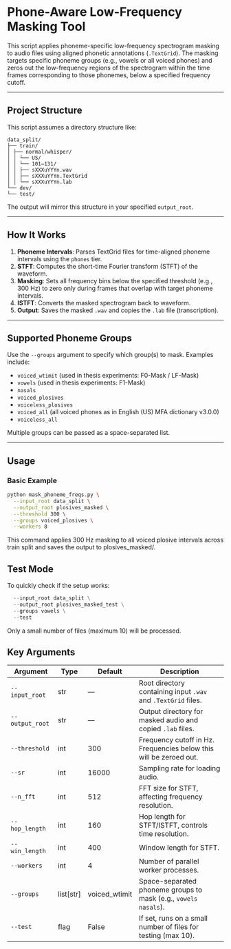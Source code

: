 # Phone-Aware Low-Frequency Masking Tool

This script applies phoneme-specific low-frequency spectrogram masking to audio files using aligned phonetic annotations (`.TextGrid`).
The masking targets specific phoneme groups (e.g., vowels or all voiced phones) and zeros out the low-frequency regions of the spectrogram within the time frames corresponding to those phonemes, below a specified frequency cutoff.

---

## Project Structure

This script assumes a directory structure like:

```
data_split/
├── train/
│ ├── normal/whisper/
│ │ └── US/
│ │ └── 101–131/
│ │ ├── sXXXuYYYn.wav
│ │ ├── sXXXuYYYn.TextGrid
│ │ └── sXXXuYYYn.lab
└── dev/
└── test/
```

The output will mirror this structure in your specified `output_root`.

---

## How It Works

1. **Phoneme Intervals**: Parses TextGrid files for time-aligned phoneme intervals using the `phones` tier.
2. **STFT**: Computes the short-time Fourier transform (STFT) of the waveform.
3. **Masking**: Sets all frequency bins below the specified threshold (e.g., 300 Hz) to zero only during frames that overlap with target phoneme intervals.
4. **ISTFT**: Converts the masked spectrogram back to waveform.
5. **Output**: Saves the masked `.wav` and copies the `.lab` file (transcription).

---

## Supported Phoneme Groups

Use the `--groups` argument to specify which group(s) to mask. Examples include:

- `voiced_wtimit` (used in thesis experiments: F0-Mask / LF-Mask)
- `vowels` (used in thesis experiments: F1-Mask)
- `nasals`
- `voiced_plosives`
- `voiceless_plosives`
- `voiced_all` (all voiced phones as in English (US) MFA dictionary v3.0.0)
- `voiceless_all`

Multiple groups can be passed as a space-separated list.

---

## Usage

### Basic Example

```bash
python mask_phoneme_freqs.py \
  --input_root data_split \
  --output_root plosives_masked \
  --threshold 300 \
  --groups voiced_plosives \
  --workers 8
```

This command applies 300 Hz masking to all voiced plosive intervals across train split and saves the output to plosives_masked/.

## Test Mode
To quickly check if the setup works:

```python mask_phoneme_freqs.py \
  --input_root data_split \
  --output_root plosives_masked_test \
  --groups vowels \
  --test
```
Only a small number of files (maximum 10) will be processed.

## Key Arguments

| Argument           | Type     | Default   | Description                                                                 |
|--------------------|----------|-----------|-----------------------------------------------------------------------------|
| `--input_root`     | str      | —         | Root directory containing input `.wav` and `.TextGrid` files.               |
| `--output_root`    | str      | —         | Output directory for masked audio and copied `.lab` files.                 |
| `--threshold`      | int      | 300       | Frequency cutoff in Hz. Frequencies below this will be zeroed out.         |
| `--sr`             | int      | 16000     | Sampling rate for loading audio.                                           |
| `--n_fft`          | int      | 512       | FFT size for STFT, affecting frequency resolution.                         |
| `--hop_length`     | int      | 160       | Hop length for STFT/ISTFT, controls time resolution.                       |
| `--win_length`     | int      | 400       | Window length for STFT.                                                    |
| `--workers`        | int      | 4         | Number of parallel worker processes.                                       |
| `--groups`         | list[str]| voiced_wtimit | Space-separated phoneme groups to mask (e.g., `vowels nasals`).       |
| `--test`           | flag     | False     | If set, runs on a small number of files for testing (max 10).              |


